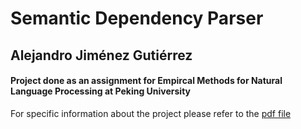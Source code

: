 # Semantic Dependency Parser

## Alejandro Jiménez Gutiérrez
#### Project done as an assignment for Empircal Methods for Natural Language Processing at Peking University

For specific information about the project please refer to the [pdf file](report.pdf)
